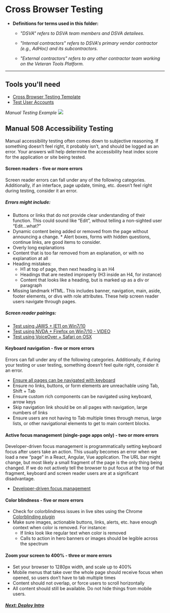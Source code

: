 # Cross Browser Testing

* **Definitions for terms used in this folder:**

  * *"DSVA" refers to DSVA team members and DSVA detailees.*

  * *"Internal contractors" refers to DSVA's primary vendor contractor (e.g., AdHoc) and its subcontractors.*

  * *"External contractors" refers to any other contractor team working on the Veteran Tools Platform.*

<hr>

## Tools you'll need

* [Cross Browser Testing Template](../Templates/cross-browser-manual-testing.csv)
* [Test User Accounts](../Templates/test-users.csv)

*Manual Testing Example*
![](../../assets/launch/images/cross-browser-manual-testing-example.png)

## Manual 508 Accessibility Testing
Manual accessibility testing often comes down to subjective reasoning. If something doesn’t feel right, it probably isn’t, and should be logged as an error. Your answers will help determine the accessibility heat index score for the application or site being tested.

#### Screen readers - five or more errors

Screen reader errors can fall under any of the following categories. Additionally, if an interface, page update, timing, etc. doesn’t feel right during testing, consider it an error.

##### Errors might include:

* Buttons or links that do not provide clear understanding of their function. This could sound like “Edit”, without telling a non-sighted user “Edit...what?”
* Dynamic content being added or removed from the page without announcing a change. \* Alert boxes, forms with hidden questions, continue links, are good items to consider.
* Overly long explanations
* Content that is too far removed from an explanation, or with no explanation at all
* Heading mistakes:
  * H1 at top of page, then next heading is an H4
  * Headings that are nested improperly (H3 inside an H4, for instance)
  * Content that looks like a heading, but is marked up as a div or paragraph
* Missing landmark HTML. This includes banner, navigation, main, aside, footer elements, or divs with role attributes. These help screen reader users navigate through pages.

##### Screen reader pairings:

* [Test using JAWS + IE11 on Win7/10](https://webaim.org/articles/jaws/)
* [Test using NVDA + Firefox on Win7/10 - VIDEO](https://www.youtube.com/watch?v=Vx1vSd5uYS8)
* [Test using VoiceOver + Safari on OSX](https://webaim.org/articles/voiceover/)

#### Keyboard navigation - five or more errors

Errors can fall under any of the following categories. Additionally, if during your testing or user testing, something doesn’t feel quite right, consider it an error.

* [Ensure all pages can be navigated with keyboard](https://webaim.org/techniques/keyboard/)
* Ensure no links, buttons, or form elements are unreachable using Tab, Shift + Tab
* Ensure custom rich components can be navigated using keyboard, arrow keys
* Skip navigation link should be on all pages with navigation, large numbers of links
* Ensure users are not having to Tab multiple times through menus, large lists, or other navigational elements to get to main content blocks.

#### Active focus management (single-page apps only) - two or more errors

Developer-driven focus management is programmatically setting keyboard focus after users take an action. This usually becomes an error when we load a new “page” in a React, Angular, Vue application. The URL bar might change, but most likely a small fragment of the page is the only thing being changed. If we do not actively tell the browser to put focus at the top of that fragment, keyboard and screen reader users are at a significant disadvantage.

* [Developer-driven focus management](https://adhocteam.us/2018/02/20/developer-driven-focus-management-for-single-page-applications/)

#### Color blindness - five or more errors

* Check for colorblindness issues in live sites using the Chrome [Colorblinding plugin](https://chrome.google.com/webstore/detail/colorblinding/dgbgleaofjainknadoffbjkclicbbgaa?hl=en)
* Make sure images, actionable buttons, links, alerts, etc. have enough context when color is removed. For instance:
  * If links look like regular text when color is removed
  * Calls to action in hero banners or images should be legible across the spectrum

#### Zoom your screen to 400% - three or more errors

* Set your browser to 1280px width, and scale up to 400%
* Mobile menus that take over the whole page should receive focus when opened, so users don’t have to tab multiple times
* Content should not overlap, or force users to scroll horizontally
* All content should still be available. Do not hide things from mobile users.

<!-- Next Button -->
<a href='../deploy-your-app/deploy-intro'><div class="next-button"><h5 class="next-text">Next: Deploy Intro</h5></div></a>
